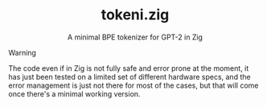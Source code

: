 <div align="center">
  <h1>tokeni.zig</h1>
  <p>A minimal BPE tokenizer for GPT-2 in Zig</p>
</div>

> [!WARNING]
> The code even if in Zig is not fully safe and error prone at the moment, it has
> just been tested on a limited set of different hardware specs, and the error management
> is just not there for most of the cases, but that will come once there's a minimal
> working version.
